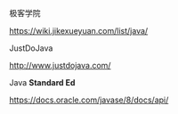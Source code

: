 极客学院

https://wiki.jikexueyuan.com/list/java/

JustDoJava

http://www.justdojava.com/

Java **Standard Ed**

https://docs.oracle.com/javase/8/docs/api/

